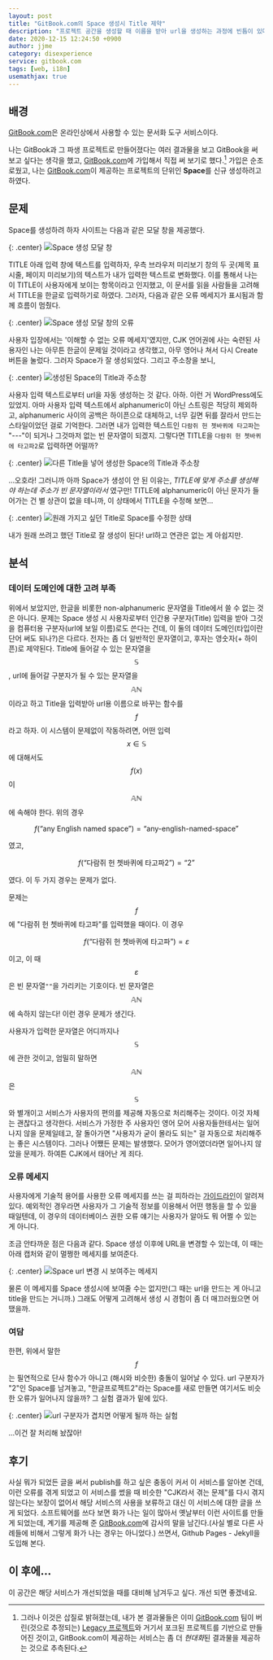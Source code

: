 ```yaml
---
layout: post
title: "GitBook.com의 Space 생성시 Title 제약"
description: "프로젝트 공간을 생성할 때 이름을 받아 url을 생성하는 과정에 빈틈이 있다."
date: 2020-12-15 12:24:50 +0900
author: jjme
category: disexperience
service: gitbook.com
tags: [web, i18n]
usemathjax: true
---
```


## 배경

[GitBook.com]은 온라인상에서 사용할 수 있는 문서화 도구 서비스이다.

나는 GitBook과 그 파생 프로젝트로 만들어졌다는 여러 결과물을 보고 GitBook을 써 보고 싶다는 생각을 했고, [GitBook.com]에 가입해서 직접 써 보기로 했다.[^1] 가입은 순조로웠고, 나는 [GitBook.com]이 제공하는 프로젝트의 단위인 **Space**를 신규 생성하려고 하였다.

[^1]: 그러나 이것은 삽질로 밝혀졌는데, 내가 본 결과물들은 이미 [GitBook.com] 팀이 버린(것으로 추정되는) [Legacy 프로젝트]와 거기서 포크된 프로젝트를 기반으로 만들어진 것이고, GitBook.com이 제공하는 서비스는 좀 더 *현대화*된 결과물을 제공하는 것으로 추측된다.

## 문제

Space를 생성하려 하자 사이트는 다음과 같은 모달 창을 제공했다.

{: .center}
![Space 생성 모달 창](/assets/img/2020-12-15-GitBook.com%20Limitation%20on%20Title%20of%20Space_2020-12-15-14-01-42.png)

TITLE 아래 입력 창에 텍스트를 입력하자, 우측 브라우저 미리보기 창의 두 곳(제목 표시줄, 페이지 미리보기)의 텍스트가 내가 입력한 텍스트로 변화했다. 이를 통해서 나는 이 TITLE이 사용자에게 보이는 항목이라고 인지했고, 이 문서를 읽을 사람들을 고려해서 TITLE을 한글로 입력하기로 하였다. 그러자, 다음과 같은 오류 메세지가 표시됨과 함께 흐름이 멈췄다.

{: .center}
![Space 생성 모달 창의 오류](/assets/img/2020-12-15-GitBook.com%20Limitation%20on%20Title%20of%20Space_2020-12-15-14-11-10.png)

사용자 입장에서는 '이해할 수 없는 오류 메세지'였지만, CJK 언어권에 사는 숙련된 사용자인 나는 아무튼 한글이 문제일 것이라고 생각했고, 아무 영어나 쳐서 다시 Create 버튼을 눌렀다. 그러자 Space가 잘 생성되었다. 그리고 주소창을 보니,

{: .center}
![생성된 Space의 Title과 주소창](/assets/img/2020-12-15-GitBook.com%20Limitation%20on%20Title%20of%20Space_2020-12-15-14-17-07.png)

사용자 입력 텍스트로부터 url을 자동 생성하는 것 같다. 아하. 이런 거 WordPress에도 있었지. 아마 사용자 입력 텍스트에서 alphanumeric이 아닌 스트링은 적당히 제외하고, alphanumeric 사이의 공백은 하이픈으로 대체하고, 너무 길면 뒤를 잘라서 만드는 스타일이었던 걸로 기억한다. 그러면 내가 입력한 텍스트인 `다람쥐 헌 쳇바퀴에 타고파`는 "\-\-\-"이 되거나 그것마저 없는 빈 문자열이 되겠지. 그렇다면 TITLE을 `다람쥐 헌 쳇바퀴에 타고파2`로 입력하면 어떨까?

{: .center}
![다른 Title을 넣어 생성한 Space의 Title과 주소창](/assets/img/2020-12-15-GitBook.com%20Limitation%20on%20Title%20of%20Space_2020-12-15-15-22-12.png)

…오호라! 그러니까 아까 Space가 생성이 안 된 이유는, *TITLE에 맞게 주소를 생성해야 하는데 주소가 빈 문자열이라서* 였구만! TITLE에 alphanumeric이 아닌 문자가 들어가는 건 별 상관이 없을 테니까, 이 상태에서 TITLE을 수정해 보면…

{: .center}
![원래 가지고 싶던 Title로 Space를 수정한 상태](/assets/img/2020-12-15-GitBook.com%20Limitation%20on%20Title%20of%20Space_2020-12-15-15-25-49.png)

내가 원래 쓰려고 했던 Title로 잘 생성이 된다! url하고 연관은 없는 게 아쉽지만.

## 분석

### 데이터 도메인에 대한 고려 부족

위에서 보았지만, 한글을 비롯한 non-alphanumeric 문자열을 Title에서 쓸 수 없는 것은 아니다. 문제는 Space 생성 시 사용자로부터 인간용 구분자(Title) 입력을 받아 그것을 컴퓨터용 구분자(url에 보일 이름)로도 쓴다는 건데, 이 둘의 데이터 도메인(타입이란 단어 써도 되나?)은 다르다. 전자는 좀 더 일반적인 문자열이고, 후자는 영숫자(+ 하이픈)로 제약된다. Title에 들어갈 수 있는 문자열을 $$\mathbb{S}$$, url에 들어갈 구분자가 될 수 있는 문자열을 $$\mathbb{AN}$$이라고 하고 Title을 입력받아 url용 이름으로 바꾸는 함수를 $$f$$ 라고 하자. 이 시스템이 문제없이 작동하려면, 어떤 입력 $$x \in \mathbb{S}$$에 대해서도 $$f(x)$$이 $$\mathbb{AN}$$에 속해야 한다. 위의 경우

$$f(\textrm{“any English named space”}) = \textrm{“any-english-named-space”}$$

였고,

$$f(\textrm{“다람쥐 헌 쳇바퀴에 타고파2”}) = \textrm{“2”}$$

였다. 이 두 가지 경우는 문제가 없다.

문제는 $$f$$에 "다람쥐 헌 쳇바퀴에 타고파"를 입력했을 때이다. 이 경우

$$f(\textrm{“다람쥐 헌 쳇바퀴에 타고파”}) = \varepsilon$$

이고, 이 때 $$\varepsilon$$은 빈 문자열`""`을 가리키는 기호이다. 빈 문자열은 $$\mathbb{AN}$$에 속하지 않는다! 이런 경우 문제가 생긴다.

사용자가 입력한 문자열은 어디까지나 $$\mathbb{S}$$에 관한 것이고, 엄밀히 말하면 $$\mathbb{AN}$$은 $$\mathbb{S}$$와 별개이고 서비스가 사용자의 편의를 제공해 자동으로 처리해주는 것이다. 이것 자체는 괜찮다고 생각한다. 서비스가 가정한 주 사용자인 영어 모어 사용자들한테서는 일어나지 않을 문제일테고, 잘 돌아가면 "사용자가 굳이 몰라도 되는" 걸 자동으로 처리해주는 좋은 시스템이다. 그러나 어쨌든 문제는 발생했다. 모어가 영어였더라면 일어나지 않았을 문제가. 하여튼 CJK에서 태어난 게 죄다.

### 오류 메세지

사용자에게 기술적 용어를 사용한 오류 메세지를 쓰는 걸 피하라는 [가이드라인]이 알려져 있다. 예외적인 경우라면 사용자가 그 기술적 정보를 이용해서 어떤 행동을 할 수 있을 때일텐데, 이 경우의 데이터베이스 권한 오류 얘기는 사용자가 알아도 뭐 어쩔 수 있는 게 아니다.

조금 안타까운 점은 다음과 같다. Space 생성 이후에 URL을 변경할 수 있는데, 이 때는 아래 캡처와 같이 멀쩡한 메세지를 보여준다.

{: .center}
![Space url 변경 시 보여주는 메세지](/assets/img/2020-12-15-GitBook.com%20Limitation%20on%20Title%20of%20Space_2020-12-15-17-06-35.png)

물론 이 메세지를 Space 생성시에 보여줄 수는 없지만(그 때는 url을 만드는 게 아니고 title을 만드는 거니까.) 그래도 어떻게 고려해서 생성 시 경험이 좀 더 매끄러웠으면 어땠을까.

### 여담

한편, 위에서 말한 $$f$$는 필연적으로 단사 함수가 아니고 (해시와 비슷한) 충돌이 일어날 수 있다. url 구분자가 "2"인 Space를 남겨놓고, "한글프로젝트2"라는 Space를 새로 만들면 여기서도 비슷한 오류가 일어나지 않을까? 그 실험 결과가 밑에 있다.

{: .center}
![url 구분자가 겹치면 어떻게 될까 하는 실험](/assets/img/2020-12-15-GitBook.com%20Limitation%20on%20Title%20of%20Space_2020-12-15-17-03-34.png)

…이건 잘 처리해 놨잖아!

## 후기

사실 뭐가 되었든 글을 써서 publish를 하고 싶은 충동이 커서 이 서비스를 알아본 건데, 이런 오류를 겪게 되었고 이 서비스를 썼을 때 비슷한 "CJK라서 겪는 문제"를 다시 겪지 않는다는 보장이 없어서 해당 서비스의 사용을 보류하고 대신 이 서비스에 대한 글을 쓰게 되었다. 소프트웨어를 쓰다 보면 화가 나는 일이 많아서 옛날부터 이런 사이트를 만들게 되었는데, 계기를 제공해 준 [GitBook.com]에 감사의 말을 남긴다.(사실 별로 다른 사례들에 비해서 그렇게 화가 나는 경우는 아니었다.) 쓰면서, Github Pages - Jekyll을 도입해 본다.

## 이 후에…

이 공간은 해당 서비스가 개선되었을 때를 대비해 남겨두고 싶다. 개선 되면 좋겠네요.

[GitBook.com]: https://gitbook.com/
[Legacy 프로젝트]: https://github.com/GitbookIO/gitbook
[가이드라인]: https://uxplanet.org/how-to-write-good-error-messages-858e4551cd4
